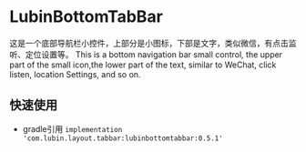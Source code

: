 # LubinBottomTabBar

 这是一个底部导航栏小控件，上部分是小图标，下部是文字，类似微信，有点击监听、定位设置等。
 This is a bottom navigation bar small control, the upper part of the small icon,the lower part of the text, similar to WeChat, click listen, location Settings, and so on.
 
## 快速使用

* gradle引用
``
implementation 'com.lubin.layout.tabbar:lubinbottomtabbar:0.5.1'
``


